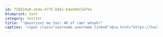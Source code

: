 ```yaml
---
id: 728624a0-a54e-4775-b861-6deb89c5d76e
blueprint: text
category: twitter
title: "'@austinxt me too! 4K of ram! whoah!"
caption: '<span class="username username_linked">@<a href="https://twitter.com/austinxt" title="Zenia Austin">austinxt</a></span> me too! 4K of ram! whoah!'
---
```

